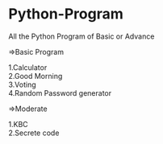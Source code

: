 # Python-Program

All the Python Program of Basic or Advance

=>Basic Program
<p>     </p>
1.Calculator <br>
2.Good Morning <br>
3.Voting <br>
4.Random Password generator <br>
<p>     </p>
=>Moderate <br>
<p>     </p>
1.KBC <br>
2.Secrete code <br>
